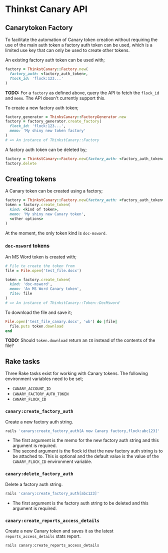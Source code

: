 # Thinkst Canary API

## Canarytoken Factory

To facilitate the automation of Canary token creation without requiring the
use of the main auth token a factory auth token can be used, which is a limited
use key that can only be used to create other tokens.

An existing factory auth token can be used with;

```ruby
factory = ThinkstCanary::Factory.new(
  factory_auth: <factory_auth_token>,
  flock_id: 'flock:123...'
)
```

**TODO:** For a `factory` as defined above, query the API to fetch the
`flock_id` and `memo`. The API doesn't currently support this.

To create a new factory auth token;

```ruby
factory_generator = ThinksCanary::FactoryGenerator.new
factory = factory_generator.create_factory(
  flock_id: 'flock:123...',
  memo: 'My shiny new token factory'
)
# => An instance of ThinkstCanary::Factory
```

A factory auth token can be deleted by;

```ruby
factory = ThinkstCanary::Factory.new(factory_auth: <factory_auth_token>)
factory.delete
```

## Creating tokens

A Canary token can be created using a factory;

```ruby
factory = ThinkstCanary::Factory.new(factory_auth: <factory_auth_token>, flock_id: 'flock:123...')
token = factory.create_token(
  kind: <kind of token>,
  memo: 'My shiny new Canary token',
  <other options>
)
```

At the moment, the only token kind is `doc-msword`.

### `doc-msword` tokens

An MS Word token is created with;

```ruby
# File to create the token from
file = File.open('test_file.docx')

token = factory.create_token(
  kind: 'doc-msword',
  memo: 'An MS Word Canary token',
  file: file
)
# => An instance of ThinkstCanary::Token::DocMsword
```

To download the file and save it;

```ruby
File.open('test_file_canary.docx', 'wb') do |file|
  file.puts token.download
end
```

**TODO:** Should `token.download` return an `IO` instead of the contents of the file?

## Rake tasks

Three Rake tasks exist for working with Canary tokens. The following
environment variables need to be set;

* `CANARY_ACCOUNT_ID`
* `CANARY_FACTORY_AUTH_TOKEN`
* `CANARY_FLOCK_ID`

### `canary:create_factory_auth`

Create a new factory auth string.

```bash
rails 'canary:create_factory_auth[A new Canary factory,flock:abc123]'
```

* The first argument is the memo for the new factory auth string and this
  argument is required.
* The second argument is the flock id that the new factory auth string is to be
  attached to. This is optional and the default value is the value of the
  `CANARY_FLOCK_ID` environment variable.

### `canary:delete_factory_auth`

Delete a factory auth string.

```bash
rails 'canary:create_factory_auth[abc123]'
```

* The first argument is the factory auth string to be deleted and this argument
  is required.

### `canary:create_reports_access_details`

Create a new Canary token and saves it as the latest `reports_access_details`
stats report.

```bash
rails canary:create_reports_access_details
```
